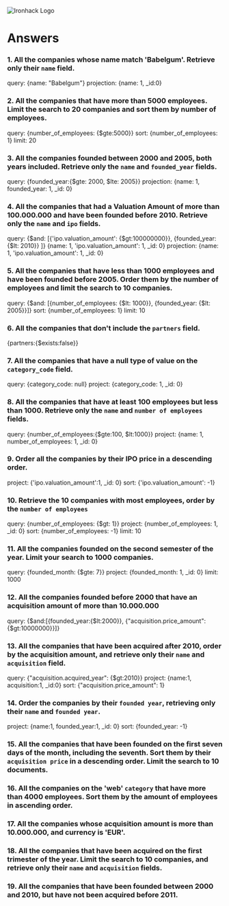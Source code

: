 ![Ironhack Logo](https://i.imgur.com/1QgrNNw.png)

# Answers

### 1. All the companies whose name match 'Babelgum'. Retrieve only their `name` field.

query: {name: "Babelgum"}
projection: {name: 1, \_id:0}

### 2. All the companies that have more than 5000 employees. Limit the search to 20 companies and sort them by **number of employees**.

query: {number_of_employees: {$gte:5000}}
sort: {number_of_employees: 1}
limit: 20

### 3. All the companies founded between 2000 and 2005, both years included. Retrieve only the `name` and `founded_year` fields.

query: {founded_year:{$gte: 2000, $lte: 2005}}
projection: {name: 1, founded_year: 1, \_id: 0}

### 4. All the companies that had a Valuation Amount of more than 100.000.000 and have been founded before 2010. Retrieve only the `name` and `ipo` fields.

query: {$and: [{'ipo.valuation_amount': {$gt:100000000}}, {founded_year: {$lt: 2010}} ]}
{name: 1, 'ipo.valuation_amount': 1, \_id: 0}
projection: {name: 1, 'ipo.valuation_amount': 1, \_id: 0}

### 5. All the companies that have less than 1000 employees and have been founded before 2005. Order them by the number of employees and limit the search to 10 companies.

query: {$and: [{number_of_employees: {$lt: 1000}}, {founded_year: {$lt: 2005}}]}
sort: {number_of_employees: 1}
limit: 10

### 6. All the companies that don't include the `partners` field.

{partners:{$exists:false}} 

### 7. All the companies that have a null type of value on the `category_code` field.

query: {category_code: null}
project: {category_code: 1, _id: 0}

### 8. All the companies that have at least 100 employees but less than 1000. Retrieve only the `name` and `number of employees` fields.

query: {number_of_employees:{$gte:100, $lt:1000}}
project: {name: 1, number_of_employees: 1, _id: 0}

### 9. Order all the companies by their IPO price in a descending order.

project: {'ipo.valuation_amount':1, _id: 0}
sort: {'ipo.valuation_amount': -1}

### 10. Retrieve the 10 companies with most employees, order by the `number of employees`

query: {number_of_employees: {$gt: 1}}
project: {number_of_employees: 1, _id: 0}
sort: {number_of_employees: -1}
limit: 10

### 11. All the companies founded on the second semester of the year. Limit your search to 1000 companies.

query: {founded_month: {$gte: 7}}
project: {founded_month: 1, _id: 0}
limit: 1000

### 12. All the companies founded before 2000 that have an acquisition amount of more than 10.000.000

query: {$and:[{founded_year:{$lt:2000}}, {"acquisition.price_amount": {$gt:10000000}}]}

### 13. All the companies that have been acquired after 2010, order by the acquisition amount, and retrieve only their `name` and `acquisition` field.

query: {"acquisition.acquired_year": {$gt:2010}}
project: {name:1, acquisition:1, _id:0}
sort: {"acquisition.price_amount": 1}

### 14. Order the companies by their `founded year`, retrieving only their `name` and `founded year`.

project: {name:1, founded_year:1, _id: 0}
sort: {founded_year: -1}

### 15. All the companies that have been founded on the first seven days of the month, including the seventh. Sort them by their `acquisition price` in a descending order. Limit the search to 10 documents.

<!-- Your Code Goes Here -->

### 16. All the companies on the 'web' `category` that have more than 4000 employees. Sort them by the amount of employees in ascending order.

<!-- Your Code Goes Here -->

### 17. All the companies whose acquisition amount is more than 10.000.000, and currency is 'EUR'.

<!-- Your Code Goes Here -->

### 18. All the companies that have been acquired on the first trimester of the year. Limit the search to 10 companies, and retrieve only their `name` and `acquisition` fields.

<!-- Your Code Goes Here -->

### 19. All the companies that have been founded between 2000 and 2010, but have not been acquired before 2011.

<!-- Your Code Goes Here -->
